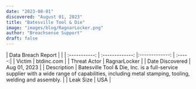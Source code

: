 ```yaml
---
date: "2023-08-01"
discovered: "August 01, 2023"
title: "Batesville Tool & Die"
image: "images/blog/RagnarLocker.png"
author: "Breachsense Support"
draft: false
---
```


| Data Breach Report           |              | 
| :-----------: | :-------------:     |:-------------:    | :-----:|
| Victim      | btdinc.com      | 
| Threat Actor      | RagnarLocker      | 
| Date Discovered      | Aug 01, 2023      | 
| Description      | Batesville Tool & Die, Inc. is a full-service supplier with a wide range of capabilities, including metal stamping, tooling, welding and assembly.      | 
| Leak Size      | USA      | 

